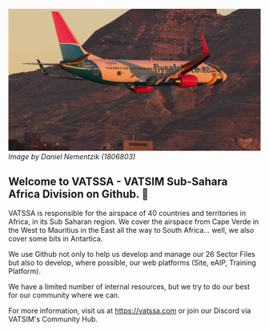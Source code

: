 ![VATSSA](./ssa_screenshot_comp_20241001_1806803.png)
*Image by Daniel Nementzik (1806803)*

## Welcome to VATSSA - VATSIM Sub-Sahara Africa Division on Github. 👋

VATSSA is responsible for the airspace of 40 countries and territories in Africa, in its Sub Saharan region. We cover the airspace from Cape Verde in the West to Mauritius in the East all the way to South Africa... well, we also cover some bits in Antartica.

We use Github not only to help us develop and manage our 26 Sector Files but also to develop, where possible, our web platforms (Site, eAIP, Training Platform).

We have a limited number of internal resources, but we try to do our best for our community where we can.

For more information, visit us at https://vatssa.com or join our Discord via VATSIM's Community Hub.
